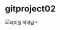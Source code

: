 # gitproject02

![레이첼 맥아담스](https://d2u3dcdbebyaiu.cloudfront.net/uploads/atch_img/697/f589966442c2f93055337e557a8e1d46_res.jpeg)  
